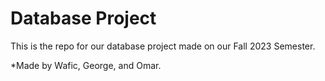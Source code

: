 # Database Project

This is the repo for our database project made on our Fall 2023 Semester.

*Made by Wafic, George, and Omar.
